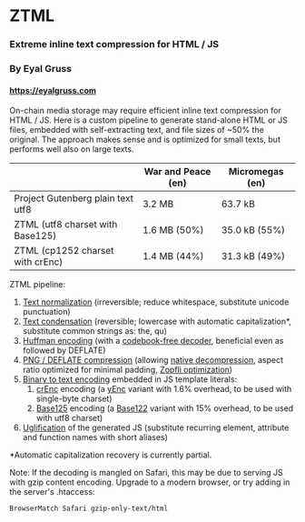 # ZTML

### Extreme inline text compression for HTML / JS
### By Eyal Gruss
#### https://eyalgruss.com

On-chain media storage may require efficient inline text compression for HTML / JS.
Here is a custom pipeline to generate stand-alone HTML or JS files, embedded with self-extracting text, and file sizes of ~50% the original.
The approach makes sense and is optimized for small texts, but performs well also on large texts.


|                                   | War and Peace (en) | Micromegas (en) | 
|-----------------------------------|--------------------|-----------------|
| Project Gutenberg plain text utf8 | 3.2 MB             | 63.7 kB         |
| ZTML (utf8 charset with Base125)  | 1.6 MB (50%)       | 35.0 kB (55%)   |
| ZTML (cp1252 charset with crEnc)  | 1.4 MB (44%)       | 31.3 kB (49%)   |

ZTML pipeline:

1. [Text normalization](ztml/text_utils.py) (irreversible; reduce whitespace, substitute unicode punctuation)
2. [Text condensation](ztml/text_utils.py) (reversible; lowercase with automatic capitalization*, substitute common strings as: the, qu)
3. [Huffman encoding](ztml/huffman.py) (with a [codebook-free decoder](https://researchgate.net/publication/3159499_On_the_implementation_of_minimum_redundancy_prefix_codes
), beneficial even as followed by DEFLATE)
4. [PNG / DEFLATE compression](ztml/deflate.py) (allowing [native decompression](https://web.archive.org/web/20090220141811/http://blog.nihilogic.dk/2008/05/compression-using-canvas-and-png.html
), aspect ratio optimized for minimal padding, [Zopfli optimization](https://github.com/google/zopfli))
5. [Binary to text encoding](https://en.wikipedia.org/wiki/Binary-to-text_encoding) embedded in JS template literals:
     1. [crEnc](ztml/crenc.py) encoding (a [yEnc](http://www.yenc.org) variant with 1.6% overhead, to be used with single-byte charset)
     2. [Base125](ztml/base125.py) encoding (a [Base122](https://blog.kevinalbs.com/base122) variant with 15% overhead, to be used with utf8 charset)
7. [Uglification](ztml/webify.py) of the generated JS (substitute recurring element, attribute and function names with short aliases)

*Automatic capitalization recovery is currently partial.

Note: If the decoding is mangled on Safari, this may be due to serving JS with gzip content encoding.
Upgrade to a modern browser, or try adding in the server's .htaccess:
```    
BrowserMatch Safari gzip-only-text/html
```
